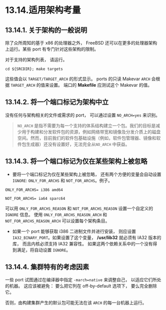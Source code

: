 # 13.14.适用架构考量


## 13.14.1. 关于架构的一般说明

除了众所周知的基于 x86 的处理器之外， FreeBSD 还可以在更多的处理器架构上运行。某些 port 有专门针对这些架构的限制。

对于支持的架构列表， 请运行。

```
cd ${SRCDIR}; make targets
```

这些值会以 `TARGET/TARGET_ARCH` 的形式显示。
ports 的只读 Makevar `ARCH` 会根据 `TARGET_ARCH` 的值来设置。
端口的 **Makefile** 应测试这个 Makevar 的值。

## 13.14.2. 将一个端口标记为架构中立

没有任何与架构相关的文件或需求的 port， 可以通过设置 `NO_ARCH=yes` 来识别。

>`NO_ARCH` 是指不需要为每一个支持的体系结构建立一个包。我们的目标是减少用于构建和分发软件包的资源，例如网络带宽和镜像及分发介质上的磁盘空间。然而，目前我们的软件包基础设施（例如，软件包管理器、镜像和软件包生成器）还没有设置好，无法完全从``NO_ARCH`` 中获益。

## 13.14.3. 将一个端口标记为仅在某些架构上被忽略

* 要将一个端口标记为仅在某些架构上被忽略， 还有两个方便的变量会自动设置 `IGNORE`: `ONLY_FOR_ARCHS` 和 `NOT_FOR_ARCHS`。例子。

```
ONLY_FOR_ARCHS= i386 amd64
```

```
NOT_FOR_ARCHS= ia64 sparc64
```

可以用 `ONLY_FOR_ARCHS_REASON` 和 `NOT_FOR_ARCHS_REASON` 设置一个自定义的 `IGNORE` 信息。
使用 `ONLY_FOR_ARCHS_REASON_ARCH` 和 `NOT_FOR_ARCHS_REASON_ARCH` 可以设置每个架构条目。

* 如果一个 port 能够获取 i386 二进制文件并进行安装， 则应设置 `IA32_BINARY_PORT`。如果设置了这个变量， **/usr/lib32** 就必须有 IA32 版本的库， 而且内核必须支持 IA32 兼容性。
如果这两个依赖关系中的一个没有得到满足，将自动设置 `IGNORE`。

## 13.14.4. 集群特有的考虑因素

一些 port 试图通过在编译器中指定 `-march=native` 来调整自己， 以适应它们所处的机器。
这应该被避免： 要么把它列在 off-by-default 选项下， 要么完全删除它。

否则，由构建集群产生的默认包可能无法在该 `ARCH` 的每一台机器上运行。
